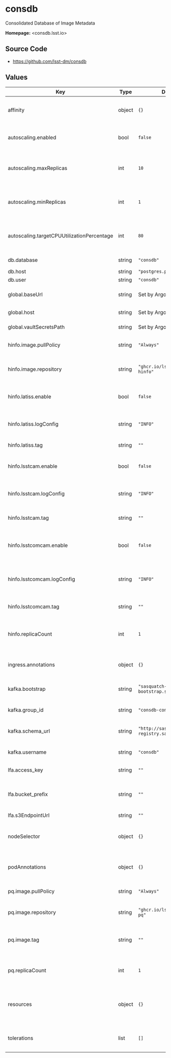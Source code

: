 # consdb

Consolidated Database of Image Metadata

**Homepage:** <consdb.lsst.io>

## Source Code

* <https://github.com/lsst-dm/consdb>

## Values

| Key | Type | Default | Description |
|-----|------|---------|-------------|
| affinity | object | `{}` | Affinity rules for the consdb deployment pod |
| autoscaling.enabled | bool | `false` | Enable autoscaling of consdb deployment |
| autoscaling.maxReplicas | int | `10` | Maximum number of consdb deployment pods |
| autoscaling.minReplicas | int | `1` | Minimum number of consdb deployment pods |
| autoscaling.targetCPUUtilizationPercentage | int | `80` | Target CPU utilization of consdb deployment pods |
| db.database | string | `"consdb"` | Database name |
| db.host | string | `"postgres.postgres"` | Database host |
| db.user | string | `"consdb"` | Database user |
| global.baseUrl | string | Set by Argo CD | Base URL for the environment |
| global.host | string | Set by Argo CD | Host name for ingress |
| global.vaultSecretsPath | string | Set by Argo CD | Base path for Vault secrets |
| hinfo.image.pullPolicy | string | `"Always"` | Pull policy for the consdb-hinfo image |
| hinfo.image.repository | string | `"ghcr.io/lsst-dm/consdb-hinfo"` | Image to use in the consdb-hinfo deployment |
| hinfo.latiss.enable | bool | `false` | Enable deployment of consdb-hinfo for LATISS. |
| hinfo.latiss.logConfig | string | `"INFO"` | Log configuration for LATISS deployment. |
| hinfo.latiss.tag | string | `""` | Tag for LATISS deployment. |
| hinfo.lsstcam.enable | bool | `false` | Enable deployment of consdb-hinfo for LSSTCam. |
| hinfo.lsstcam.logConfig | string | `"INFO"` | Log configuration for LSSTCam deployment. |
| hinfo.lsstcam.tag | string | `""` | Tag for LSSTCam deployment. |
| hinfo.lsstcomcam.enable | bool | `false` | Enable deployment of consdb-hinfo for LSSTComCam. |
| hinfo.lsstcomcam.logConfig | string | `"INFO"` | Log configuration for LSSTComCam deployment. |
| hinfo.lsstcomcam.tag | string | `""` | Tag for LSSTComCam deployment. |
| hinfo.replicaCount | int | `1` | Number of consdb-hinfo deployment pods to start per instrument |
| ingress.annotations | object | `{}` | Additional annotations for the ingress rule |
| kafka.bootstrap | string | `"sasquatch-kafka-bootstrap.sasquatch:9092"` | Kafka bootstrap server |
| kafka.group_id | string | `"consdb-consumer"` | Name of Kafka consumer group |
| kafka.schema_url | string | `"http://sasquatch-schema-registry.sasquatch:8081"` | Kafka Avro schema server URL |
| kafka.username | string | `"consdb"` | Username for SASL_PLAIN authentication |
| lfa.access_key | string | `""` | Access key for LFA bucket |
| lfa.bucket_prefix | string | `""` | Prefix for LFA bucket (e.g. for Ceph tenant specification) |
| lfa.s3EndpointUrl | string | `""` | url |
| nodeSelector | object | `{}` | Node selection rules for the consdb deployment pod |
| podAnnotations | object | `{}` | Annotations for the consdb deployment pod |
| pq.image.pullPolicy | string | `"Always"` | Pull policy for the consdb-hinfo image |
| pq.image.repository | string | `"ghcr.io/lsst-dm/consdb-pq"` | Image to use in the consdb-pq deployment |
| pq.image.tag | string | `""` | Overrides the image tag whose default is the chart appVersion. |
| pq.replicaCount | int | `1` | Number of consdb-hinfo deployment pods to start |
| resources | object | `{}` | Resource limits and requests for the consdb deployment pod |
| tolerations | list | `[]` | Tolerations for the consdb deployment pod |
